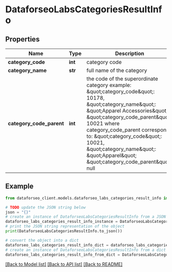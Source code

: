 # DataforseoLabsCategoriesResultInfo


## Properties

Name | Type | Description | Notes
------------ | ------------- | ------------- | -------------
**category_code** | **int** | category code | [optional] 
**category_name** | **str** | full name of the category | [optional] 
**category_code_parent** | **int** | the code of the superordinate category example: \&quot;category_code\&quot;: 10178, \&quot;category_name\&quot;: \&quot;Apparel Accessories\&quot;, \&quot;category_code_parent\&quot;: 10021 where category_code_parent corresponds to: \&quot;category_code\&quot;: 10021, \&quot;category_name\&quot;: \&quot;Apparel\&quot; \&quot;category_code_parent\&quot;: null | [optional] 

## Example

```python
from dataforseo_client.models.dataforseo_labs_categories_result_info import DataforseoLabsCategoriesResultInfo

# TODO update the JSON string below
json = "{}"
# create an instance of DataforseoLabsCategoriesResultInfo from a JSON string
dataforseo_labs_categories_result_info_instance = DataforseoLabsCategoriesResultInfo.from_json(json)
# print the JSON string representation of the object
print(DataforseoLabsCategoriesResultInfo.to_json())

# convert the object into a dict
dataforseo_labs_categories_result_info_dict = dataforseo_labs_categories_result_info_instance.to_dict()
# create an instance of DataforseoLabsCategoriesResultInfo from a dict
dataforseo_labs_categories_result_info_from_dict = DataforseoLabsCategoriesResultInfo.from_dict(dataforseo_labs_categories_result_info_dict)
```
[[Back to Model list]](../README.md#documentation-for-models) [[Back to API list]](../README.md#documentation-for-api-endpoints) [[Back to README]](../README.md)


